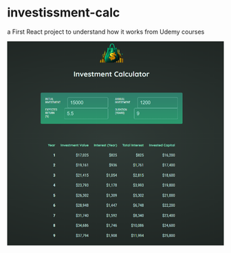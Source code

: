 # investissment-calc
a First React project to understand how it works
from Udemy courses

![Project Logo](overview)
